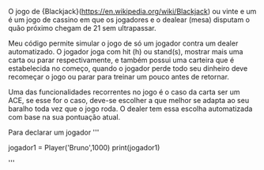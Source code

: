 O jogo de {Blackjack}(https://en.wikipedia.org/wiki/Blackjack) ou vinte e um é um jogo de cassino em que os jogadores e o dealear (mesa) disputam o quão próximo chegam de 21 sem ultrapassar.

Meu código permite simular o jogo de só um jogador contra um dealer automatizado. O jogador joga com hit (h) ou stand(s), mostrar mais uma carta ou parar respectivamente, e também possui uma carteira que é estabelecida no começo, quando o jogador perde todo seu dinheiro deve recomeçar o jogo ou parar para treinar um pouco antes de retornar.

Uma das funcionalidades recorrentes no jogo é o caso da carta ser um ACE, se esse for o caso, deve-se escolher a que melhor se adapta ao seu baralho toda vez que o jogo roda. O dealer tem essa escolha automatizada com base na sua pontuação atual.

Para declarar um jogador
'''

jogador1 = Player('Bruno',1000)
print(jogador1)

'''